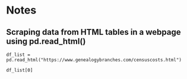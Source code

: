 # Notes

## Scraping data from HTML tables in a webpage using pd.read_html()

```
df_list = pd.read_html("https://www.genealogybranches.com/censuscosts.html")

df_list[0]
```
